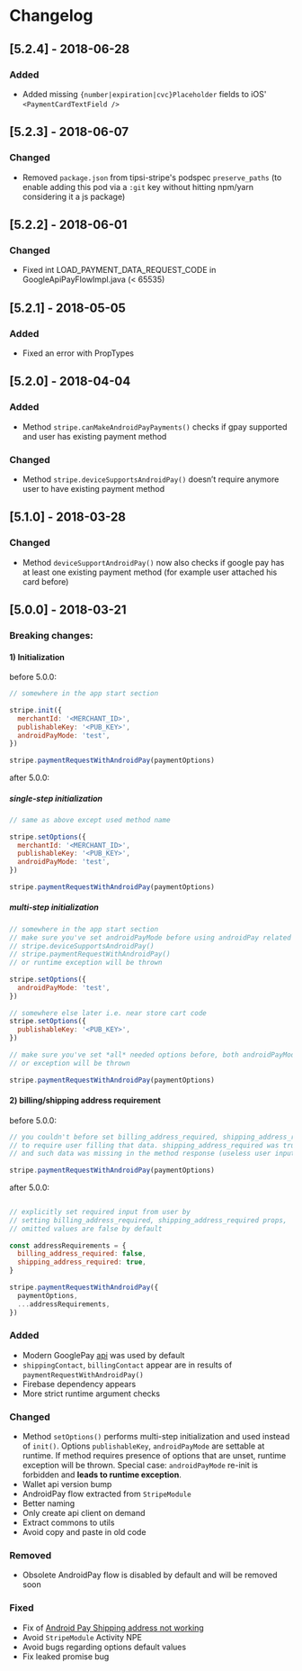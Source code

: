 # Changelog

## [5.2.4] - 2018-06-28
### Added
- Added missing `{number|expiration|cvc}Placeholder` fields to iOS' `<PaymentCardTextField />`

## [5.2.3] - 2018-06-07
### Changed
- Removed `package.json` from tipsi-stripe's podspec `preserve_paths` (to enable adding this pod via a `:git` key without hitting npm/yarn considering it a js package)

## [5.2.2] - 2018-06-01
### Changed
- Fixed int LOAD_PAYMENT_DATA_REQUEST_CODE in GoogleApiPayFlowImpl.java (< 65535)

## [5.2.1] - 2018-05-05
### Added
- Fixed an error with PropTypes

## [5.2.0] - 2018-04-04
### Added 
- Method `stripe.canMakeAndroidPayPayments()` checks if gpay supported and user has existing payment method

### Changed
- Method `stripe.deviceSupportsAndroidPay()` doesn’t require anymore user to have existing payment method

## [5.1.0] - 2018-03-28
### Changed
- Method `deviceSupportAndroidPay()` now also checks if google pay has at least one existing payment method (for example user attached his card before)

## [5.0.0] - 2018-03-21
### Breaking changes:

#### 1) Initialization
 
before 5.0.0: 

```javascript
// somewhere in the app start section
  
stripe.init({
  merchantId: '<MERCHANT_ID>',
  publishableKey: '<PUB_KEY>',
  androidPayMode: 'test',      
})
  
stripe.paymentRequestWithAndroidPay(paymentOptions)
```

after 5.0.0:

##### single-step initialization

```javascript
// same as above except used method name
  
stripe.setOptions({
  merchantId: '<MERCHANT_ID>',
  publishableKey: '<PUB_KEY>',
  androidPayMode: 'test',      
})
  
stripe.paymentRequestWithAndroidPay(paymentOptions)
```

##### multi-step initialization
```javascript
// somewhere in the app start section
// make sure you've set androidPayMode before using androidPay related methods i.e.
// stripe.deviceSupportsAndroidPay()
// stripe.paymentRequestWithAndroidPay()
// or runtime exception will be thrown
  
stripe.setOptions({
  androidPayMode: 'test',      
})
  
// somewhere else later i.e. near store cart code
stripe.setOptions({
  publishableKey: '<PUB_KEY>',
})
  
// make sure you've set *all* needed options before, both androidPayMode and publishableKey
// or exception will be thrown
  
stripe.paymentRequestWithAndroidPay(paymentOptions)
```

#### 2) billing/shipping address requirement
before 5.0.0:
```javascript
// you couldn't before set billing_address_required, shipping_address_required options
// to require user filling that data. shipping_address_required was true by default
// and such data was missing in the method response (useless user input)
  
stripe.paymentRequestWithAndroidPay(paymentOptions)
```

after 5.0.0:
```javascript

// explicitly set required input from user by
// setting billing_address_required, shipping_address_required props,
// omitted values are false by default
  
const addressRequirements = {
  billing_address_required: false,
  shipping_address_required: true,
}
  
stripe.paymentRequestWithAndroidPay({
  paymentOptions,
  ...addressRequirements,
})
```

### Added
- Modern GooglePay [api](https://developers.google.com/pay/api/setup) was used by default
- `shippingContact`, `billingContact` appear are in results of `paymentRequestWithAndroidPay()`
- Firebase dependency appears
- More strict runtime argument checks

### Changed
- Method `setOptions()` performs multi-step initialization and used instead of `init()`. Options `publishableKey`, `androidPayMode` are settable at runtime. If method requires presence of options that are unset, runtime exception will be thrown. Special case: `androidPayMode` re-init is forbidden and **leads to runtime exception**.
- Wallet api version bump
- AndroidPay flow extracted from `StripeModule`
- Better naming
- Only create api client on demand
- Extract commons to utils
- Avoid copy and paste in old code

### Removed
- Obsolete AndroidPay flow is disabled by default and will be removed soon

### Fixed
- Fix of [Android Pay Shipping address not working](https://github.com/tipsi/tipsi-stripe/issues/240)
- Avoid `StripeModule` Activity NPE
- Avoid bugs regarding options default values
- Fix leaked promise bug
